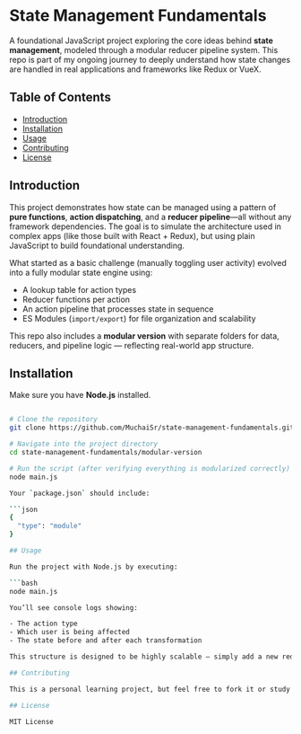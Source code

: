 # State Management Fundamentals

A foundational JavaScript project exploring the core ideas behind **state management**, modeled through a modular reducer pipeline system. This repo is part of my ongoing journey to deeply understand how state changes are handled in real applications and frameworks like Redux or VueX.

## Table of Contents
- [Introduction](#introduction)
- [Installation](#installation)
- [Usage](#usage)
- [Contributing](#contributing)
- [License](#license)

## Introduction

This project demonstrates how state can be managed using a pattern of **pure functions**, **action dispatching**, and a **reducer pipeline**—all without any framework dependencies. The goal is to simulate the architecture used in complex apps (like those built with React + Redux), but using plain JavaScript to build foundational understanding.

What started as a basic challenge (manually toggling user activity) evolved into a fully modular state engine using:

- A lookup table for action types
- Reducer functions per action
- An action pipeline that processes state in sequence
- ES Modules (`import/export`) for file organization and scalability

This repo also includes a **modular version** with separate folders for data, reducers, and pipeline logic — reflecting real-world app structure.

## Installation

Make sure you have **Node.js** installed.

```bash

# Clone the repository
git clone https://github.com/MuchaiSr/state-management-fundamentals.git

# Navigate into the project directory
cd state-management-fundamentals/modular-version

# Run the script (after verifying everything is modularized correctly)
node main.js

Your `package.json` should include:

```json
{
  "type": "module"
}

## Usage

Run the project with Node.js by executing:

```bash
node main.js

You’ll see console logs showing:

- The action type
- Which user is being affected
- The state before and after each transformation

This structure is designed to be highly scalable — simply add a new reducer and action type to extend the system.

## Contributing

This is a personal learning project, but feel free to fork it or study the architecture. If you’re a fellow learner or JavaScript enthusiast, I’d love to hear what you build using a similar pattern.

## License

MIT License